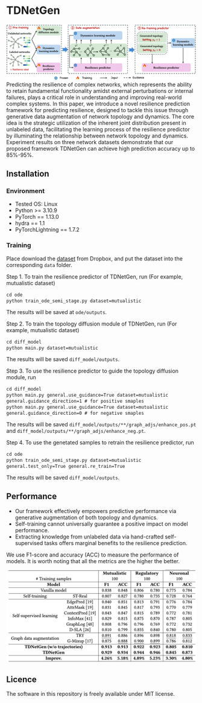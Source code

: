 # TDNetGen

![](assets/model.png)
Predicting the resilience of complex networks, which represents the ability to retain fundamental functionality amidst external perturbations or internal failures, plays a critical role in understanding and improving real-world complex systems. In this paper, we introduce a novel resilience prediction framework for predicting resilience, designed to tackle this issue through generative data augmentation of network topology and dynamics. The core idea is the strategic utilization of the inherent joint distribution present in unlabeled data, facilitating the learning process of the resilience predictor by illuminating the relationship between network topology and dynamics. Experiment results on three network datasets demonstrate that our proposed framework TDNetGen can achieve high prediction accuracy up to 85%-95%.

## Installation

### Environment

- Tested OS: Linux
- Python >= 3.10.9
- PyTorch == 1.13.0
- hydra == 1.1
- PyTorchLightning == 1.7.2

### Training

Place download the [dataset](https://www.dropbox.com/scl/fo/qstti53fezl6f139zyzzq/h?rlkey=o1gfyfyly0xafe4b11lsy9d2b&dl=0) from Dropbox, and put the dataset into the corresponding `data` folder.

Step 1. To train the resilience predictor of TDNetGen, run (For example, mutualistic dataset)
```
cd ode
python train_ode_semi_stage.py dataset=mutualistic
```
The results will be saved at `ode/outputs`.

Step 2. To train the topology diffusion module of TDNetGen, run (For example, mutualistic dataset)
```
cd diff_model
python main.py dataset=mutualistic
```
The results will be saved `diff_model/outputs`.

Step 3. To use the resilience predictor to guide the topology diffusion module, run
```
cd diff_model
python main.py general.use_guidance=True dataset=mutualistic general.guidance_direction=1 # for positive smaples
python main.py general.use_guidance=True dataset=mutualistic general.guidance_direction=0 # for negative smaples
```
The results will be saved `diff_model/outputs/**/graph_adjs/enhance_pos.pt` and `diff_model/outputs/**/graph_adjs/enhance_neg.pt`.


Step 4. To use the genetated samples to retrain the resilience predictor, run
```
cd ode
python train_ode_semi_stage.py dataset=mutualistic general.test_only=True general.re_train=True
```
The results will be saved `diff_model/outputs`.

## Performance

- Our framework effectively empowers predictive performance via generative augmentation of both topology and dynamics.
- Self-training cannot universally guarantee a positive impact on model performance.
- Extracting knowledge from unlabeled data via hand-crafted self-supervised tasks offers marginal benefits to the resilience prediction.

We use F1-score and accuracy (ACC) to measure the performance of models. It is worth noting that all the metrics are the higher the better.

<img src="assets/performance.png" width="700" loc='central'>



## Licence

The software in this repository is freely available under MIT license. 
